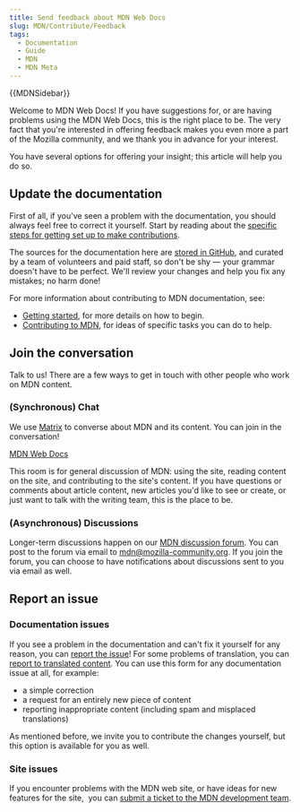 ```yaml
---
title: Send feedback about MDN Web Docs
slug: MDN/Contribute/Feedback
tags:
  - Documentation
  - Guide
  - MDN
  - MDN Meta
---
```

{{MDNSidebar}}

Welcome to MDN Web Docs! If you have suggestions for, or are having problems using the MDN Web Docs, this is the right place to be. The very fact that you're interested in offering feedback makes you even more a part of the Mozilla community, and we thank you in advance for your interest.

You have several options for offering your insight; this article will help you do so.

## Update the documentation

First of all, if you've seen a problem with the documentation, you should always feel free to correct it yourself. Start by reading about the [specific steps for getting set up to make contributions](https://github.com/mdn/content/#making-contributions).

The sources for the documentation here are [stored in GitHub](https://github.com/mdn/content/), and curated by a team of volunteers and paid staff, so don't be shy — your grammar doesn't have to be perfect. We'll review your changes and help you fix any mistakes; no harm done!

For more information about contributing to MDN documentation, see:

- [Getting started](/en-US/docs/MDN/Contribute/Getting_started), for more details on how to begin.
- [Contributing to MDN](/en-US/docs/MDN/Contribute), for ideas of specific tasks you can do to help.

## Join the conversation

Talk to us! There are a few ways to get in touch with other people who work on MDN content.

### (Synchronous) Chat

We use [Matrix](https://wiki.mozilla.org/Matrix) to converse about MDN and its content. You can join in the conversation!

[MDN Web Docs](https://chat.mozilla.org/#/room/#mdn:mozilla.org)

This room is for general discussion of MDN: using the site, reading content on the site, and contributing to the site's content. If you have questions or comments about article content, new articles you'd like to see or create, or just want to talk with the writing team, this is the place to be.

### (Asynchronous) Discussions

Longer-term discussions happen on our [MDN discussion forum](https://discourse.mozilla-community.org/c/mdn). You can post to the forum via email to [mdn@mozilla-community.org](mailto://mdn@mozilla-community.org). If you join the forum, you can choose to have notifications about discussions sent to you via email as well.

## Report an issue

### Documentation issues

If you see a problem in the documentation and can't fix it yourself for any reason, you can [report the issue](https://github.com/mdn/content/issues/new/choose)! For some problems of translation, you can [report to translated content](https://github.com/mdn/translated-content/issues/new/choose "Report a translation problem."). You can use this form for any documentation issue at all, for example:

- a simple correction
- a request for an entirely new piece of content
- reporting inappropriate content (including spam and misplaced translations)

As mentioned before, we invite you to contribute the changes yourself, but this option is available for you as well.

### Site issues

If you encounter problems with the MDN web site, or have ideas for new features for the site,  you can [submit a ticket to the MDN development team](https://github.com/mdn/yari/issues).
